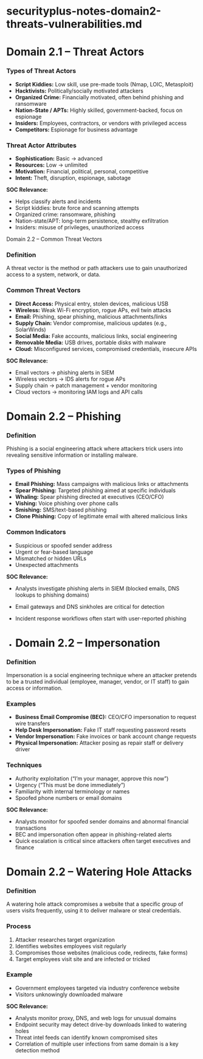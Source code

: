 # securityplus-notes-domain2-threats-vulnerabilities.md

# Domain 2.1 – Threat Actors

### Types of Threat Actors
- **Script Kiddies:** Low skill, use pre-made tools (Nmap, LOIC, Metasploit)
- **Hacktivists:** Politically/socially motivated attackers
- **Organized Crime:** Financially motivated, often behind phishing and ransomware
- **Nation-State / APTs:** Highly skilled, government-backed, focus on espionage
- **Insiders:** Employees, contractors, or vendors with privileged access
- **Competitors:** Espionage for business advantage

### Threat Actor Attributes
- **Sophistication:** Basic → advanced
- **Resources:** Low → unlimited
- **Motivation:** Financial, political, personal, competitive
- **Intent:** Theft, disruption, espionage, sabotage

**SOC Relevance:**
- Helps classify alerts and incidents
- Script kiddies: brute force and scanning attempts
- Organized crime: ransomware, phishing
- Nation-state/APT: long-term persistence, stealthy exfiltration
- Insiders: misuse of privileges, unauthorized access

 Domain 2.2 – Common Threat Vectors

### Definition
A threat vector is the method or path attackers use to gain unauthorized access to a system, network, or data.

### Common Threat Vectors
- **Direct Access:** Physical entry, stolen devices, malicious USB
- **Wireless:** Weak Wi-Fi encryption, rogue APs, evil twin attacks
- **Email:** Phishing, spear phishing, malicious attachments/links
- **Supply Chain:** Vendor compromise, malicious updates (e.g., SolarWinds)
- **Social Media:** Fake accounts, malicious links, social engineering
- **Removable Media:** USB drives, portable disks with malware
- **Cloud:** Misconfigured services, compromised credentials, insecure APIs

**SOC Relevance:**
- Email vectors → phishing alerts in SIEM
- Wireless vectors → IDS alerts for rogue APs
- Supply chain → patch management + vendor monitoring
- Cloud vectors → monitoring IAM logs and API calls

# Domain 2.2 – Phishing

### Definition
Phishing is a social engineering attack where attackers trick users into revealing sensitive information or installing malware.

### Types of Phishing
- **Email Phishing:** Mass campaigns with malicious links or attachments
- **Spear Phishing:** Targeted phishing aimed at specific individuals
- **Whaling:** Spear phishing directed at executives (CEO/CFO)
- **Vishing:** Voice phishing over phone calls
- **Smishing:** SMS/text-based phishing
- **Clone Phishing:** Copy of legitimate email with altered malicious links

### Common Indicators
- Suspicious or spoofed sender address
- Urgent or fear-based language
- Mismatched or hidden URLs
- Unexpected attachments

**SOC Relevance:**
- Analysts investigate phishing alerts in SIEM (blocked emails, DNS lookups to phishing domains)
- Email gateways and DNS sinkholes are critical for detection
- Incident response workflows often start with user-reported phishing

- # Domain 2.2 – Impersonation

### Definition
Impersonation is a social engineering technique where an attacker pretends to be a trusted individual (employee, manager, vendor, or IT staff) to gain access or information.

### Examples
- **Business Email Compromise (BEC):** CEO/CFO impersonation to request wire transfers
- **Help Desk Impersonation:** Fake IT staff requesting password resets
- **Vendor Impersonation:** Fake invoices or bank account change requests
- **Physical Impersonation:** Attacker posing as repair staff or delivery driver

### Techniques
- Authority exploitation (“I’m your manager, approve this now”)
- Urgency (“This must be done immediately”)
- Familiarity with internal terminology or names
- Spoofed phone numbers or email domains

**SOC Relevance:**
- Analysts monitor for spoofed sender domains and abnormal financial transactions
- BEC and impersonation often appear in phishing-related alerts
- Quick escalation is critical since attackers often target executives and finance

# Domain 2.2 – Watering Hole Attacks

### Definition
A watering hole attack compromises a website that a specific group of users visits frequently, using it to deliver malware or steal credentials.

### Process
1. Attacker researches target organization
2. Identifies websites employees visit regularly
3. Compromises those websites (malicious code, redirects, fake forms)
4. Target employees visit site and are infected or tricked

### Example
- Government employees targeted via industry conference website
- Visitors unknowingly downloaded malware

**SOC Relevance:**
- Analysts monitor proxy, DNS, and web logs for unusual domains
- Endpoint security may detect drive-by downloads linked to watering holes
- Threat intel feeds can identify known compromised sites
- Correlation of multiple user infections from same domain is a key detection method
